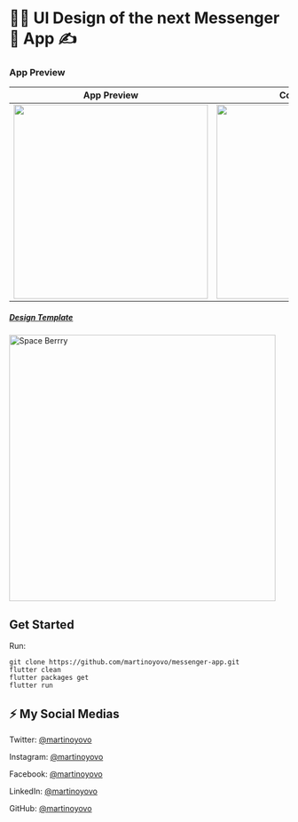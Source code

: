 # 🙈🙈 UI Design of the next Messenger💬 App ✍️

### App Preview

|              App Preview             |             Course Preview           |             Course Preview           |
| :----------------------------------: | :----------------------------------: | :----------------------------------: |
| <img src="https://github.com/martinoyovo/messenger-app/blob/main/sreenshots/1.png" width="350"> | <img src="https://github.com/martinoyovo/messenger-app/blob/main/sreenshots/2.png" width="350"> | <img src="https://github.com/martinoyovo/messenger-app/blob/main/sreenshots/2.png" width="350"> |

##### [Design Template](https://www.figma.com/community/file/1076531551797581534)
<img src="https://github.com/martinoyovo/messenger-app/blob/main/sreenshots/Cover.png"
alt="Space Berrry" width="480" />

## Get Started
Run:
```shell
git clone https://github.com/martinoyovo/messenger-app.git
flutter clean
flutter packages get
flutter run
```

## ⚡️ My Social Medias

Twitter: [@martinoyovo](https://twitter.com/martinoyovo)

Instagram: [@martinoyovo](https://instagram.com/martinoyovo)

Facebook: [@martinoyovo](https://www.facebook.com/yovo.martino)

LinkedIn: [@martinoyovo](https://linkedin.com/in/martino-yovo)

GitHub: [@martinoyovo](https://github.com/martinoyovo)
